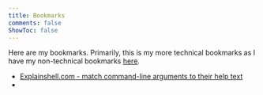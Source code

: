 ```yaml
---
title: Bookmarks
comments: false
ShowToc: false
---
```

Here are my bookmarks. Primarily, this is my more technical bookmarks as I have my non-technical bookmarks [here](https://aprd.ir/bookmarks/).

- [Explainshell.com - match command-line arguments to their help text](https://explainshell.com/)
- 